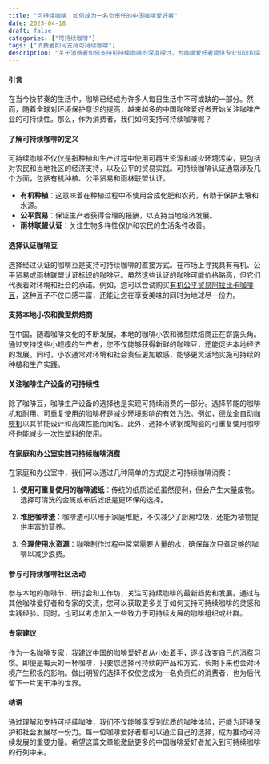 ```yaml
---
title: "可持续咖啡：如何成为一名负责任的中国咖啡爱好者"
date: 2025-04-18
draft: false
categories: ["可持续咖啡"]
tags: ["消费者如何支持可持续咖啡"]
description: "关于消费者如何支持可持续咖啡的深度探讨，为咖啡爱好者提供专业知识和实用指南。"
---
```


#### 引言

在当今快节奏的生活中，咖啡已经成为许多人每日生活中不可或缺的一部分。然而，随着全球对环境保护意识的提高，越来越多的中国咖啡爱好者开始关注咖啡产业的可持续性。那么，作为消费者，我们如何支持可持续咖啡呢？

#### 了解可持续咖啡的定义

可持续咖啡不仅仅是指种植和生产过程中使用可再生资源和减少环境污染，更包括对农民和当地社区的经济支持，以及公平的贸易实践。可持续咖啡认证通常涉及几个方面，包括有机种植、公平贸易和雨林联盟认证。

- **有机种植**：这意味着在种植过程中不使用合成化肥和农药，有助于保护土壤和水源。
- **公平贸易**：保证生产者获得合理的报酬，以支持当地经济发展。
- **雨林联盟认证**：关注生物多样性保护和农民的生活条件改善。

#### 选择认证咖啡豆

选择经过认证的咖啡豆是支持可持续咖啡的直接方式。在市场上寻找具有有机、公平贸易或雨林联盟认证标识的咖啡豆。虽然这些认证的咖啡可能价格略高，但它们代表着对环境和社会的承诺。例如，您可以尝试购买[有机公平贸易阿拉比卡咖啡豆](https://www.amazon.com/s?k=%E6%9C%89%E6%9C%BA%E5%85%AC%E5%B9%B3%E8%B4%B8%E6%98%93%E9%98%BF%E6%8B%89%E6%AF%94%E5%8D%A1%E5%92%96%E5%95%A1%E8%B1%86&tag=coffeeprism-20)，这种豆子不仅口感丰富，还能让您在享受美味的同时为地球尽一份力。

#### 支持本地小农和微型烘焙商

在中国，随着咖啡文化的不断发展，本地的咖啡小农和微型烘焙商正在崭露头角。通过支持这些小规模的生产者，您不仅能够获得新鲜的咖啡豆，还能促进本地经济的发展。同时，小农通常对环境和社会责任更加敏感，能够更灵活地实施可持续的种植和生产实践。

#### 关注咖啡生产设备的可持续性

除了咖啡豆，咖啡生产设备的选择也是实现可持续消费的一部分。选择节能的咖啡机和耐用、可重复使用的咖啡杯是减少环境影响的有效方法。例如，[德龙全自动咖啡机](https://www.amazon.com/s?k=%E5%BE%B7%E9%BE%99%E5%85%A8%E8%87%AA%E5%8A%A8%E5%92%96%E5%95%A1%E6%9C%BA&tag=coffeeprism-20)以其节能设计和高效性能而闻名。此外，选择不锈钢或陶瓷的可重复使用咖啡杯也能减少一次性塑料的使用。

#### 在家庭和办公室实践可持续咖啡消费

在家庭和办公室中，我们可以通过几种简单的方式促进可持续咖啡消费：

1. **使用可重复使用的咖啡滤纸**：传统的纸质滤纸虽然便利，但会产生大量废物。选择可清洗的金属或布质滤纸是更环保的选择。

2. **堆肥咖啡渣**：咖啡渣可以用于家庭堆肥，不仅减少了厨房垃圾，还能为植物提供丰富的营养。

3. **合理使用水资源**：咖啡制作过程中常常需要大量的水，确保每次只煮足够的咖啡以减少浪费。

#### 参与可持续咖啡社区活动

参与本地的咖啡节、研讨会和工作坊，关注可持续咖啡的最新趋势和发展。通过与其他咖啡爱好者和专家的交流，您可以获取更多关于如何支持可持续咖啡的灵感和实践经验。同时，也可以考虑加入一些致力于可持续发展的咖啡组织或社群。

#### 专家建议

作为一名咖啡专家，我建议中国的咖啡爱好者从小处着手，逐步改变自己的消费习惯。即便是每天的一杯咖啡，只要您选择可持续的产品和方式，长期下来也会对环境产生积极的影响。做出明智的选择不仅使您成为一名负责任的消费者，也为后代留下一片更干净的世界。

#### 结语

通过理解和支持可持续咖啡，我们不仅能够享受到优质的咖啡体验，还能为环境保护和社会发展尽一份力。每一位咖啡爱好者都可以通过自己的选择，成为推动可持续发展的重要力量。希望这篇文章能激励更多的中国咖啡爱好者加入到可持续咖啡的行列中来。